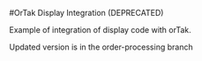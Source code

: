 #OrTak Display Integration (DEPRECATED)

Example of integration of display code with orTak. 

Updated version is in the order-processing branch
